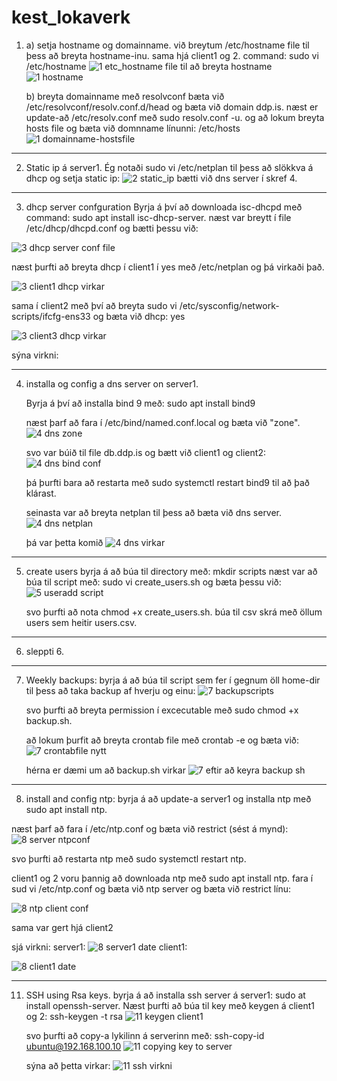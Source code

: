 # kest_lokaverk

1. a) setja hostname og domainname. við breytum /etc/hostname file til þess að breyta hostname-inu. sama hjá client1 og 2.
  command: sudo vi /etc/hostname
![1  etc_hostname file til að breyta hostname](https://github.com/hroihrolfs/kest_lokaverk/assets/89214090/919ae632-2eda-4dd4-b0b6-6a12033177e3)
![1 hostname](https://github.com/hroihrolfs/kest_lokaverk/assets/89214090/ed40626c-3f73-488f-ab38-d5a0f9044b69)

   b) breyta domainname með resolvconf bæta við /etc/resolvconf/resolv.conf.d/head og bæta við domain ddp.is.
   næst er update-að /etc/resolv.conf með sudo resolv.conf -u.
   og að lokum breyta hosts file og bæta við domnname línunni:
   /etc/hosts
   ![1 domainname-hostsfile](https://github.com/hroihrolfs/kest_lokaverk/assets/89214090/a8354ca7-0804-40b5-a3c9-501db8bd43af)


-- -------------------------
2. Static ip á server1. Ég notaði sudo vi /etc/netplan til þess að slökkva á dhcp og setja static ip:
![2 static_ip](https://github.com/hroihrolfs/kest_lokaverk/assets/89214090/5008f979-9d87-4804-b561-e6d4b4ce1dad)
bætti við dns server í skref 4.

-- -------------------------

3. dhcp server confguration
   Byrja á því að downloada isc-dhcpd með command: sudo apt install isc-dhcp-server.
   næst var breytt í file /etc/dhcp/dhcpd.conf og bætti þessu við:
   
![3  dhcp server conf file](https://github.com/hroihrolfs/kest_lokaverk/assets/89214090/3bcd07f9-b4fc-4533-8d4b-310a72445702)

næst þurfti að breyta dhcp í client1 í yes með /etc/netplan og þá virkaði það.

![3 client1 dhcp virkar](https://github.com/hroihrolfs/kest_lokaverk/assets/89214090/cae8e5c6-78a5-4846-b341-e1376ee76192)

sama í client2 með því að breyta sudo vi /etc/sysconfig/network-scripts/ifcfg-ens33 og bæta við dhcp: yes

![3 client3 dhcp virkar](https://github.com/hroihrolfs/kest_lokaverk/assets/89214090/eae173a3-0072-41e4-a736-dc27e5a053f1)

sýna virkni:


-- -------------------------

4. installa og config a dns server on server1.

   Byrja á því að installa bind 9 með: sudo apt install bind9

   næst þarf að fara í /etc/bind/named.conf.local og bæta við "zone".
   ![4  dns zone ](https://github.com/hroihrolfs/kest_lokaverk/assets/89214090/fa03e28a-8a47-49ac-9604-f8dc21a12eed)

   svo var búið til file db.ddp.is og bætt við client1 og client2:
   ![4  dns bind conf](https://github.com/hroihrolfs/kest_lokaverk/assets/89214090/247ae06e-573c-462e-8a20-b2756e894801)

   þá þurfti bara að restarta með sudo systemctl restart bind9 til að það klárast.

   seinasta var að breyta netplan til þess að bæta við dns server.
   ![4  dns netplan](https://github.com/hroihrolfs/kest_lokaverk/assets/89214090/065a659c-0c3d-40c9-b44e-122f02720b91)

   þá var þetta komið
   ![4  dns virkar](https://github.com/hroihrolfs/kest_lokaverk/assets/89214090/c7a5a420-41c1-4c4a-9827-6e65b20607f1)

-- -------------------------

5. create users byrja á að búa til directory með: mkdir scripts
   næst var að búa til script með: sudo vi create_users.sh og bæta þessu við:
   ![5  useradd script](https://github.com/hroihrolfs/kest_lokaverk/assets/89214090/ea9be938-0b28-4fa6-84bc-b96333bce58e)

   svo þurfti að nota chmod +x create_users.sh.
   búa til csv skrá með öllum users sem heitir users.csv.

-- -------------------------

6. sleppti 6.

-- -------------------------

7. Weekly backups: byrja á að búa til script sem fer í gegnum öll home-dir til þess að taka backup af hverju og einu:
   ![7 backupscripts](https://github.com/hroihrolfs/kest_lokaverk/assets/89214090/30039e73-5ba9-429b-a23b-b7fe73bcdbc8)

   svo þurfti að breyta permission í excecutable með sudo chmod +x backup.sh.

   að lokum þurfit að breyta crontab file með crontab -e og bæta við:
   ![7 crontabfile nytt](https://github.com/hroihrolfs/kest_lokaverk/assets/89214090/43072d63-8701-40fe-acc3-4127e6ae5863)


   hérna er dæmi um að backup.sh virkar
   ![7  eftir að keyra backup sh](https://github.com/hroihrolfs/kest_lokaverk/assets/89214090/e6fb27cb-92b2-4d26-b861-94204dd6c5d3)

-- -----------------------------

8. install and config ntp: byrja á að update-a server1 og installa ntp með sudo apt install ntp.

  næst þarf að fara í /etc/ntp.conf og bæta við restrict (sést á mynd): 
  ![8  server ntpconf](https://github.com/hroihrolfs/kest_lokaverk/assets/89214090/90a9effa-86ef-4926-a409-52c03f3ca580)

  svo þurfti að restarta ntp með sudo systemctl restart ntp.

  client1 og 2 voru þannig að downloada ntp með sudo apt install ntp.
  fara í sud vi /etc/ntp.conf og bæta við ntp server og bæta við restrict línu: 
  
  ![8 ntp client conf](https://github.com/hroihrolfs/kest_lokaverk/assets/89214090/ba0fa313-8725-47b7-84f3-c25bfbf3dd90)

  sama var gert hjá client2

  sjá virkni:
  server1:
  ![8  server1 date](https://github.com/hroihrolfs/kest_lokaverk/assets/89214090/6a4b6da4-9582-470e-bdb6-e5f6089da661)
  client1:
  
  ![8  client1 date](https://github.com/hroihrolfs/kest_lokaverk/assets/89214090/dfc849c0-44d2-4cc4-96e6-45d2b6310546)

  -- ---------------------------------------

  11. SSH using Rsa keys.
      byrja á að installa ssh server á server1: sudo at install openssh-server.
      Næst þurfti að búa til key með keygen á client1 og 2: ssh-keygen -t rsa
      ![11  keygen client1](https://github.com/hroihrolfs/kest_lokaverk/assets/89214090/12f6a606-0583-4ac3-a6e9-768a4a967585)

      svo þurfti að copy-a lykilinn á serverinn með: ssh-copy-id ubuntu@192.168.100.10
      ![11 copying key to server](https://github.com/hroihrolfs/kest_lokaverk/assets/89214090/b6a0efc0-9534-4f32-bdf1-a2d69643e2ea)

      sýna að þetta virkar:
      ![11  ssh virkni](https://github.com/hroihrolfs/kest_lokaverk/assets/89214090/6c80dec8-6650-4955-af7d-a388bd6667f9)

      






